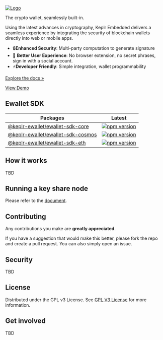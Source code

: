 <a href="https://demo.embed.keplr.app/">
  <img
    src="https://keplr-ewallet.s3.ap-northeast-2.amazonaws.com/icons/product_logo.png"
    alt="Logo">
</a>

<p>
  The crypto wallet, seamlessly built-in.
</p>

Using the latest advances in cryptography, Keplr Embedded delivers a seamless
experience by integrating the security of blockchain wallets directly into web
or mobile apps.

- 🔒**Enhanced Security**: Multi-party computation to generate signature
- 🚀 **Better User Experience**: No browser extension, no secret phrases, sign
  in with a social account.
- ⚡**Developer Friendly**: Simple integration, wallet programmability

[Explore the docs »](https://docs.embed.keplr.app)

[View Demo](https://demo.embed.keplr.app)

## Ewallet SDK

| Packages                                                    | Latest                                                                                                                                                |
| ----------------------------------------------------------- | ----------------------------------------------------------------------------------------------------------------------------------------------------- |
| [@keplr-ewallet/ewallet-sdk-core](sdk/ewallet_sdk_core)     | [![npm version](https://img.shields.io/npm/v/@keplr-ewallet/ewallet-sdk-core.svg)](https://www.npmjs.com/package/@keplr-ewallet/ewallet-sdk-core)     |
| [@keplr-ewallet/ewallet-sdk-cosmos](sdk/ewallet_sdk_cosmos) | [![npm version](https://img.shields.io/npm/v/@keplr-ewallet/ewallet-sdk-cosmos.svg)](https://www.npmjs.com/package/@keplr-ewallet/ewallet-sdk-cosmos) |
| [@keplr-ewallet/ewallet-sdk-eth](sdk/ewallet_sdk_eth)       | [![npm version](https://img.shields.io/npm/v/@keplr-ewallet/ewallet-sdk-eth.svg)](https://www.npmjs.com/package/@keplr-ewallet/ewallet-sdk-eth)       |

## How it works

TBD

## Running a key share node

Please refer to the
[document](https://github.com/chainapsis/ewallet/blob/main/documentation/key_share_node.md).

## Contributing

Any contributions you make are **greatly appreciated**.

If you have a suggestion that would make this better, please fork the repo and
create a pull request. You can also simply open an issue.

## Security

TBD

## License

Distributed under the GPL v3 License. See
[GPL V3 License](https://opensource.org/license/gpl-3-0) for more information.

## Get involved

TBD

